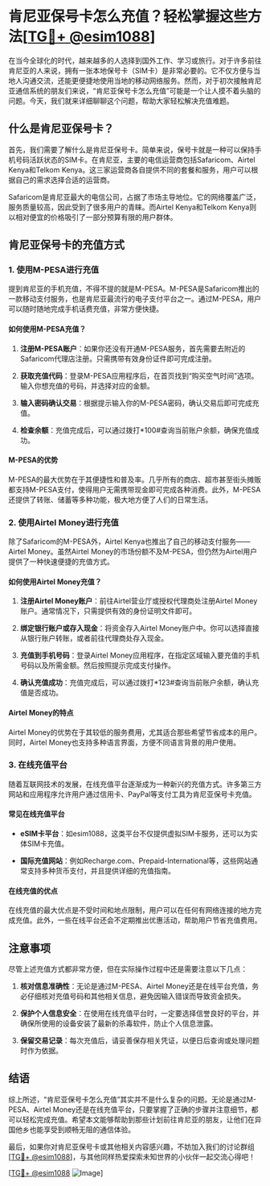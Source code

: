 # 肯尼亚保号卡怎么充值？轻松掌握这些方法[[TG💪+ @esim1088](https://t.me/s/esim1088)]

在当今全球化的时代，越来越多的人选择到国外工作、学习或旅行。对于许多前往肯尼亚的人来说，拥有一张本地保号卡（SIM卡）是非常必要的。它不仅方便与当地人沟通交流，还能更便捷地使用当地的移动网络服务。然而，对于初次接触肯尼亚通信系统的朋友们来说，“肯尼亚保号卡怎么充值”可能是一个让人摸不着头脑的问题。今天，我们就来详细聊聊这个问题，帮助大家轻松解决充值难题。

## 什么是肯尼亚保号卡？

首先，我们需要了解什么是肯尼亚保号卡。简单来说，保号卡就是一种可以保持手机号码活跃状态的SIM卡。在肯尼亚，主要的电信运营商包括Safaricom、Airtel Kenya和Telkom Kenya。这三家运营商各自提供不同的套餐和服务，用户可以根据自己的需求选择合适的运营商。

Safaricom是肯尼亚最大的电信公司，占据了市场主导地位。它的网络覆盖广泛，服务质量较高，因此受到了很多用户的青睐。而Airtel Kenya和Telkom Kenya则以相对便宜的价格吸引了一部分预算有限的用户群体。

## 肯尼亚保号卡的充值方式

### 1. 使用M-PESA进行充值

提到肯尼亚的手机充值，不得不提的就是M-PESA。M-PESA是Safaricom推出的一款移动支付服务，也是肯尼亚最流行的电子支付平台之一。通过M-PESA，用户可以随时随地完成手机话费充值，非常方便快捷。

#### 如何使用M-PESA充值？

1. **注册M-PESA账户**：如果你还没有开通M-PESA服务，首先需要去附近的Safaricom代理店注册。只需携带有效身份证件即可完成注册。
   
2. **获取充值代码**：登录M-PESA应用程序后，在首页找到“购买空气时间”选项。输入你想充值的号码，并选择对应的金额。

3. **输入密码确认交易**：根据提示输入你的M-PESA密码，确认交易后即可完成充值。

4. **检查余额**：充值完成后，可以通过拨打*100#查询当前账户余额，确保充值成功。

#### M-PESA的优势

M-PESA的最大优势在于其便捷性和普及率。几乎所有的商店、超市甚至街头摊贩都支持M-PESA支付，使得用户无需携带现金即可完成各种消费。此外，M-PESA还提供了转账、储蓄等多种功能，极大地方便了人们的日常生活。

### 2. 使用Airtel Money进行充值

除了Safaricom的M-PESA外，Airtel Kenya也推出了自己的移动支付服务——Airtel Money。虽然Airtel Money的市场份额不及M-PESA，但仍然为Airtel用户提供了一种快速便捷的充值方式。

#### 如何使用Airtel Money充值？

1. **注册Airtel Money账户**：前往Airtel营业厅或授权代理商处注册Airtel Money账户。通常情况下，只需提供有效的身份证明文件即可。

2. **绑定银行账户或存入现金**：将资金存入Airtel Money账户中。你可以选择直接从银行账户转账，或者前往代理商处存入现金。

3. **充值到手机号码**：登录Airtel Money应用程序，在指定区域输入要充值的手机号码以及所需金额。然后按照提示完成支付操作。

4. **确认充值成功**：充值完成后，可以通过拨打*123#查询当前账户余额，确认充值是否成功。

#### Airtel Money的特点

Airtel Money的优势在于其较低的服务费用，尤其适合那些希望节省成本的用户。同时，Airtel Money也支持多种语言界面，方便不同语言背景的用户使用。

### 3. 在线充值平台

随着互联网技术的发展，在线充值平台逐渐成为一种新兴的充值方式。许多第三方网站和应用程序允许用户通过信用卡、PayPal等支付工具为肯尼亚保号卡充值。

#### 常见在线充值平台

- **eSIM卡平台**：如esim1088，这类平台不仅提供虚拟SIM卡服务，还可以为实体SIM卡充值。
  
- **国际充值网站**：例如Recharge.com、Prepaid-International等，这些网站通常支持多种货币支付，并且提供详细的充值指南。

#### 在线充值的优点

在线充值的最大优点是不受时间和地点限制，用户可以在任何有网络连接的地方完成充值。此外，一些在线平台还会不定期推出优惠活动，帮助用户节省充值费用。

## 注意事项

尽管上述充值方式都非常方便，但在实际操作过程中还是需要注意以下几点：

1. **核对信息准确性**：无论是通过M-PESA、Airtel Money还是在线平台充值，务必仔细核对充值号码和其他相关信息，避免因输入错误而导致资金损失。

2. **保护个人信息安全**：在使用在线充值平台时，一定要选择信誉良好的平台，并确保所使用的设备安装了最新的杀毒软件，防止个人信息泄露。

3. **保留交易记录**：每次充值后，请妥善保存相关凭证，以便日后查询或处理问题时作为依据。

## 结语

综上所述，“肯尼亚保号卡怎么充值”其实并不是什么复杂的问题。无论是通过M-PESA、Airtel Money还是在线充值平台，只要掌握了正确的步骤并注意细节，都可以轻松完成充值。希望本文能够帮助到那些计划前往肯尼亚的朋友，让他们在异国他乡也能享受到顺畅无阻的通信体验。

最后，如果你对肯尼亚保号卡或其他相关内容感兴趣，不妨加入我们的讨论群组[[TG💪+ @esim1088](https://t.me/s/esim1088)]，与其他同样热爱探索未知世界的小伙伴一起交流心得吧！

[[TG💪+ @esim1088](https://t.me/s/esim1088) ![Image](https://i.postimg.cc/4NQfJmqS/Snipaste-2025-05-13-00-14-12.png)]